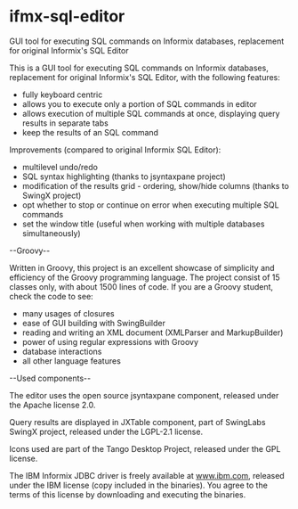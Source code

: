 # ifmx-sql-editor
GUI tool for executing SQL commands on Informix databases, replacement for original Informix's SQL Editor

This is a GUI tool for executing SQL commands on Informix databases, replacement for original Informix's SQL Editor, with the following features:

* fully keyboard centric
* allows you to execute only a portion of SQL commands in editor
* allows execution of multiple SQL commands at once, displaying query results in separate tabs
* keep the results of an SQL command 

Improvements (compared to original Informix SQL Editor):

* multilevel undo/redo
* SQL syntax highlighting (thanks to jsyntaxpane project)
* modification of the results grid - ordering, show/hide columns (thanks to SwingX project)
* opt whether to stop or continue on error when executing multiple SQL commands
* set the window title (useful when working with multiple databases simultaneously) 

--Groovy--

Written in Groovy, this project is an excellent showcase of simplicity and efficiency of the Groovy programming language. The project consist of 15 classes only, with about 1500 lines of code. If you are a Groovy student, check the code to see:

* many usages of closures
* ease of GUI building with SwingBuilder
* reading and writing an XML document (XMLParser and MarkupBuilder)
* power of using regular expressions with Groovy
* database interactions
* all other language features 

--Used components--

The editor uses the open source jsyntaxpane component, released under the Apache license 2.0.

Query results are displayed in JXTable component, part of SwingLabs SwingX project, released under the LGPL-2.1 license.

Icons used are part of the Tango Desktop Project, released under the GPL license.

The IBM Informix JDBC driver is freely available at www.ibm.com, released under the IBM license (copy included in the binaries). You agree to the terms of this license by downloading and executing the binaries. 
